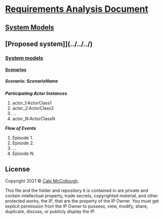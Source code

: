 # [Requirements Analysis Document](../../../../../)

## [System Models](../../../../)

## [Proposed system]](../../../)

### [System models](../../)

#### [Scenarios](./)

##### Scenario: ScenarioName

***Participating Actor Instances***

1. actor_1:ActorClass1
1. actor_2:ActorClass2
1. ...
1. actor_N:ActorClassN

***Flow of Events***

1. Episode 1.
1. Episode 2.
1. ...
1. Episode N.

## License

Copyright 2021 © [Cale McCollough](https://cookingwithcale.org).

This file and the folder and repository it is contained in are private and contain intellectual property, trade secrets, copyrighted material, and other protected works, the IP, that are the property of the IP Owner. You must get explicit permission from the IP Owner to possess, view, modify, share, duplicate, discuss, or publicly display the IP.
